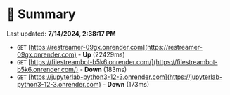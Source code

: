 # 📖 Summary
Last updated: **7/14/2024, 2:38:17 PM**

- `GET` [https://restreamer-09gx.onrender.com](https://restreamer-09gx.onrender.com) - **Up** (22429ms)
- `GET` [https://filestreambot-b5k6.onrender.com/](https://filestreambot-b5k6.onrender.com/) - **Down** (183ms)
- `GET` [https://jupyterlab-python3-12-3.onrender.com](https://jupyterlab-python3-12-3.onrender.com) - **Down** (173ms)
